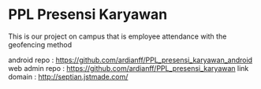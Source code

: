 # PPL Presensi Karyawan
This is our project on campus that is employee attendance with the geofencing method

android repo : https://github.com/ardianff/PPL_presensi_karyawan_android
web admin repo : https://github.com/ardianff/PPL_presensi_karyawan
link domain : http://septian.jstmade.com/
